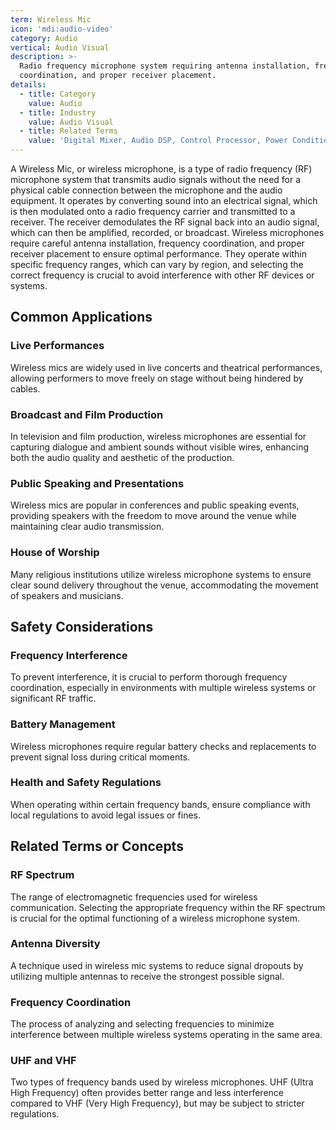 ```yaml
---
term: Wireless Mic
icon: 'mdi:audio-video'
category: Audio
vertical: Audio Visual
description: >-
  Radio frequency microphone system requiring antenna installation, frequency
  coordination, and proper receiver placement.
details:
  - title: Category
    value: Audio
  - title: Industry
    value: Audio Visual
  - title: Related Terms
    value: 'Digital Mixer, Audio DSP, Control Processor, Power Conditioner, AV Bridge'
---
```

A Wireless Mic, or wireless microphone, is a type of radio frequency (RF) microphone system that transmits audio signals without the need for a physical cable connection between the microphone and the audio equipment. It operates by converting sound into an electrical signal, which is then modulated onto a radio frequency carrier and transmitted to a receiver. The receiver demodulates the RF signal back into an audio signal, which can then be amplified, recorded, or broadcast. Wireless microphones require careful antenna installation, frequency coordination, and proper receiver placement to ensure optimal performance. They operate within specific frequency ranges, which can vary by region, and selecting the correct frequency is crucial to avoid interference with other RF devices or systems.

## Common Applications

### Live Performances

Wireless mics are widely used in live concerts and theatrical performances, allowing performers to move freely on stage without being hindered by cables.

### Broadcast and Film Production

In television and film production, wireless microphones are essential for capturing dialogue and ambient sounds without visible wires, enhancing both the audio quality and aesthetic of the production.

### Public Speaking and Presentations

Wireless mics are popular in conferences and public speaking events, providing speakers with the freedom to move around the venue while maintaining clear audio transmission.

### House of Worship

Many religious institutions utilize wireless microphone systems to ensure clear sound delivery throughout the venue, accommodating the movement of speakers and musicians.

## Safety Considerations

### Frequency Interference

To prevent interference, it is crucial to perform thorough frequency coordination, especially in environments with multiple wireless systems or significant RF traffic.

### Battery Management

Wireless microphones require regular battery checks and replacements to prevent signal loss during critical moments.

### Health and Safety Regulations

When operating within certain frequency bands, ensure compliance with local regulations to avoid legal issues or fines.

## Related Terms or Concepts

### RF Spectrum

The range of electromagnetic frequencies used for wireless communication. Selecting the appropriate frequency within the RF spectrum is crucial for the optimal functioning of a wireless microphone system.

### Antenna Diversity

A technique used in wireless mic systems to reduce signal dropouts by utilizing multiple antennas to receive the strongest possible signal.

### Frequency Coordination

The process of analyzing and selecting frequencies to minimize interference between multiple wireless systems operating in the same area.

### UHF and VHF

Two types of frequency bands used by wireless microphones. UHF (Ultra High Frequency) often provides better range and less interference compared to VHF (Very High Frequency), but may be subject to stricter regulations.
